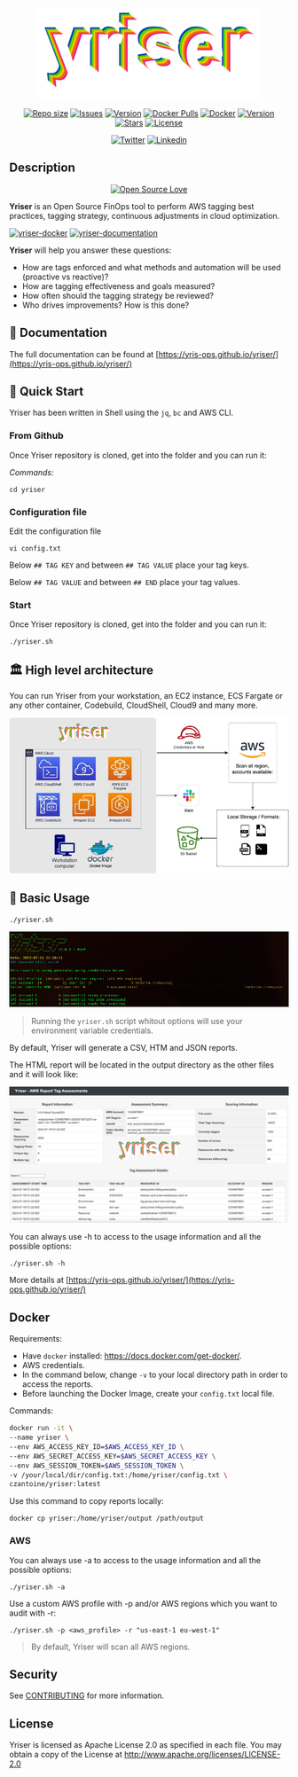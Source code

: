 <p align="center">
  <img alt="Yriser logo" src="file/yriser-logo.png" />
</p>

<p align="center">
	<a href="https://github.com/yris-ops/yriser"><img alt="Repo size" src="https://img.shields.io/github/repo-size/yris-ops/yriser"></a>
  <a href="https://github.com/yris-ops/yriser/issues"><img alt="Issues" src="https://img.shields.io/github/issues/yris-ops/yriser"></a>
  <a href="https://github.com/yris-ops/yriser/releases"><img alt="Version" src="https://img.shields.io/github/v/release/yris-ops/yriser?include_prereleases"></a>
  <a href="https://hub.docker.com/r/czantoine/yriser"><img alt="Docker Pulls" src="https://img.shields.io/docker/pulls/czantoine/yriser"></a>
  <a href="https://hub.docker.com/r/czantoine/yriser"><img alt="Docker" src="https://img.shields.io/docker/image-size/czantoine/yriser"></a>
  <a href="https://github.com/yris-ops/yriser/releases"><img alt="Version" src="https://img.shields.io/github/release-date/yris-ops/yriser"></a>
	<a href="https://github.com/yris-ops/yriser"><img alt="Stars" src="https://img.shields.io/github/stars/Yris-ops/yriser"></a>
  <a href="https://github.com/yris-ops/yriser"><img alt="License" src="https://img.shields.io/github/license/yris-ops/yriser"></a>
</p>

<p align="center">
	<a href="https://twitter.com/cz_antoine"><img alt="Twitter" src="https://img.shields.io/twitter/follow/cz_antoine?style=social"></a>
	<a href="https://www.linkedin.com/in/antoine-cichowicz-837575b1"><img alt="Linkedin" src="https://img.shields.io/badge/-Antoine-blue?style=flat-square&logo=Linkedin&logoColor=white"></a>
</p>

## Description

<p align="center">
  <a href="https://github.com/Yris-ops/yriser">
    <img src="https://badges.frapsoft.com/os/v1/open-source.svg?v=103" alt="Open Source Love">
  </a>
</p>

**Yriser** is an Open Source FinOps tool to perform AWS tagging best practices, tagging strategy, continuous adjustments in cloud optimization.

[![yriser-docker](https://github.com/Yris-ops/yriser/actions/workflows/docker.yml/badge.svg)](https://github.com/Yris-ops/yriser/actions/workflows/docker.yml)
[![yriser-documentation](https://github.com/Yris-ops/yriser/actions/workflows/documentation.yml/badge.svg)](https://github.com/Yris-ops/yriser/actions/workflows/documentation.yml)

**Yriser** will help you answer these questions:

* How are tags enforced and what methods and automation will be used (proactive vs reactive)?
* How are tagging effectiveness and goals measured?
* How often should the tagging strategy be reviewed?
* Who drives improvements? How is this done?

## 📃 Documentation

The full documentation can be found at [https://yris-ops.github.io/yriser/](https://yris-ops.github.io/yriser/)

## 🚀 Quick Start

Yriser has been written in Shell using the `jq`, `bc` and AWS CLI.

### From Github

Once Yriser repository is cloned, get into the folder and you can run it:

*Commands:*

``` shell
cd yriser
```

### Configuration file

Edit the configuration file 

``` shell
vi config.txt
```

Below `## TAG KEY` and between `## TAG VALUE` place your tag keys. 

Below `## TAG VALUE` and between `## END` place your tag values.

### Start

Once Yriser repository is cloned, get into the folder and you can run it:

``` shell
./yriser.sh
```

## 🏛️ High level architecture

You can run Yriser from your workstation, an EC2 instance, ECS Fargate or any other container, Codebuild, CloudShell, Cloud9 and many more.

![Archi](docs/img/hight-level-architecture.jpg)

## 🏁 Basic Usage

``` shell
./yriser.sh
```

![Short Display Yriser](docs/img/short-display.png)

> Running the `yriser.sh` script whitout options will use your environment variable credentials.

By default, Yriser will generate a CSV, HTM and JSON reports.

The HTML report will be located in the output directory as the other files and it will look like:

![Report output HTML](docs/tutorials/img/output-html.png)

You can always use -h to access to the usage information and all the possible options:

``` shell
./yriser.sh -h
```

More details at [https://yris-ops.github.io/yriser/](https://yris-ops.github.io/yriser/)

## Docker

Requirements:

* Have `docker` installed: https://docs.docker.com/get-docker/.
* AWS credentials.
* In the command below, change `-v` to your local directory path in order to access the reports.
* Before launching the Docker Image, create your `config.txt` local file.

Commands:

``` bash
docker run -it \
--name yriser \
--env AWS_ACCESS_KEY_ID=$AWS_ACCESS_KEY_ID \
--env AWS_SECRET_ACCESS_KEY=$AWS_SECRET_ACCESS_KEY \
--env AWS_SESSION_TOKEN=$AWS_SESSION_TOKEN \
-v /your/local/dir/config.txt:/home/yriser/config.txt \
czantoine/yriser:latest
```

Use this command to copy reports locally:

```
docker cp yriser:/home/yriser/output /path/output
```

### AWS

You can always use -a to access to the usage information and all the possible options:

``` shell
./yriser.sh -a
```

Use a custom AWS profile with -p and/or AWS regions which you want to audit with -r:

``` shell
./yriser.sh -p <aws_profile> -r "us-east-1 eu-west-1"
```

> By default, Yriser will scan all AWS regions.

## Security

See [CONTRIBUTING](CONTRIBUTING.md#security-issue-notifications) for more information.

## License

Yriser is licensed as Apache License 2.0 as specified in each file. You may obtain a copy of the License at <http://www.apache.org/licenses/LICENSE-2.0>
